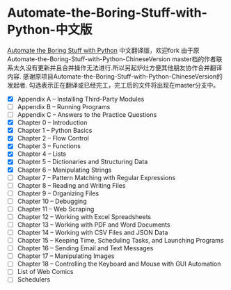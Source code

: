 # Automate-the-Boring-Stuff-with-Python-中文版
[Automate the Boring Stuff with Python](https://automatetheboringstuff.com/) 中文翻译版，欢迎fork
由于原Automate-the-Boring-Stuff-with-Python-ChineseVersion master档的作者联系太久没有更新并且合并操作无法进行.所以另起炉灶方便其他朋友协作合并翻译内容.
感谢原项目Automate-the-Boring-Stuff-with-Python-ChineseVersion的发起者.
勾选表示正在翻译或已经完工，完工后的文件将出现在master分支中。

- [x] Appendix A – Installing Third-Party Modules
- [ ] Appendix B – Running Programs
- [ ] Appendix C – Answers to the Practice Questions
- [x] Chapter 0 – Introduction
- [x] Chapter 1 – Python Basics
- [x] Chapter 2 – Flow Control
- [x] Chapter 3 – Functions
- [x] Chapter 4 – Lists
- [X] Chapter 5 – Dictionaries and Structuring Data
- [X] Chapter 6 – Manipulating Strings
- [ ] Chapter 7 – Pattern Matching with Regular Expressions
- [ ] Chapter 8 – Reading and Writing Files
- [ ] Chapter 9 – Organizing Files
- [ ] Chapter 10 – Debugging
- [ ] Chapter 11 – Web Scraping
- [ ] Chapter 12 – Working with Excel Spreadsheets
- [ ] Chapter 13 – Working with PDF and Word Documents
- [ ] Chapter 14 – Working with CSV Files and JSON Data
- [ ] Chapter 15 – Keeping Time, Scheduling Tasks, and Launching Programs
- [ ] Chapter 16 – Sending Email and Text Messages
- [ ] Chapter 17 – Manipulating Images
- [ ] Chapter 18 – Controlling the Keyboard and Mouse with GUI Automation
- [ ] List of Web Comics
- [ ] Schedulers
